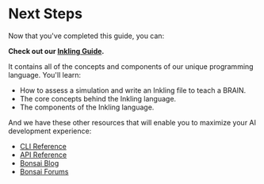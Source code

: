 # Next Steps

Now that you've completed this guide, you can:

**Check out our [Inkling Guide][1].**

It contains all of the concepts and components of our unique programming language. You'll learn:

* How to assess a simulation and write an Inkling file to teach a BRAIN.
* The core concepts behind the Inkling language.
* The components of the Inkling language.

And we have these other resources that will enable you to maximize your AI development experience:

* [CLI Reference][2]
* [API Reference][3]
* [Bonsai Blog][4]
* [Bonsai Forums][5]

[1]: ./inkling.html
[2]: ./reference.html#cli-reference
[3]: ./reference.html#http-api-reference
[4]: https://bons.ai/blog
[5]: http://forums.bons.ai/